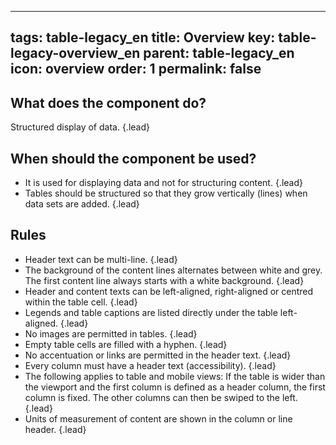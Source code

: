 
---
tags: table-legacy_en
title: Overview
key: table-legacy-overview_en
parent: table-legacy_en
icon: overview
order: 1
permalink: false  
---

## What does the component do?
Structured display of data. {.lead}

## When should the component be used?
* It is used for displaying data and not for structuring content. {.lead}
* Tables should be structured so that they grow vertically (lines) when data sets are added. {.lead}

## Rules
* Header text can be multi-line. {.lead}
* The background of the content lines alternates between white and grey. The first content line always starts with a white background. {.lead}
* Header and content texts can be left-aligned, right-aligned or centred within the table cell. {.lead}
* Legends and table captions are listed directly under the table left-aligned. {.lead}
* No images are permitted in tables. {.lead}
* Empty table cells are filled with a hyphen. {.lead}
* No accentuation or links are permitted in the header text. {.lead}
* Every column must have a header text (accessibility). {.lead}
* The following applies to table and mobile views: If the table is wider than the viewport and the first column is defined as a header column, the first column is fixed. The other columns can then be swiped to the left. {.lead}
* Units of measurement of content are shown in the column or line header. {.lead}